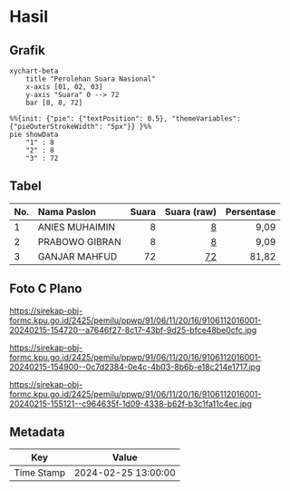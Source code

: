 # Hasil

## Grafik

```mermaid
xychart-beta
    title "Perolehan Suara Nasional"
    x-axis [01, 02, 03]
    y-axis "Suara" 0 --> 72
    bar [8, 8, 72]
```

```mermaid
%%{init: {"pie": {"textPosition": 0.5}, "themeVariables": {"pieOuterStrokeWidth": "5px"}} }%%
pie showData
    "1" : 8
    "2" : 8
    "3" : 72
```

## Tabel

| No. | Nama Paslon    | Suara | Suara (raw) | Persentase |
|:--- |:-------------- | -----:| -----------:| ----------:|
| 1   | ANIES MUHAIMIN | 8     | [8][p-1]    | 9,09       |
| 2   | PRABOWO GIBRAN | 8     | [8][p-2]    | 9,09       |
| 3   | GANJAR MAHFUD  | 72    | [72][p-3]   | 81,82      |


[p-1]: https://github.com/gigit-pemilu/pemilu-2024/blob/main/pilpres/hitung-suara/sub/91-papua/sub/06-biak-numfor/sub/11-yendidori/sub/2016-amyambenram/sub/001-tps/sub/paslon-1.txt
[p-2]: https://github.com/gigit-pemilu/pemilu-2024/blob/main/pilpres/hitung-suara/sub/91-papua/sub/06-biak-numfor/sub/11-yendidori/sub/2016-amyambenram/sub/001-tps/sub/paslon-2.txt
[p-3]: https://github.com/gigit-pemilu/pemilu-2024/blob/main/pilpres/hitung-suara/sub/91-papua/sub/06-biak-numfor/sub/11-yendidori/sub/2016-amyambenram/sub/001-tps/sub/paslon-3.txt

## Foto C Plano

https://sirekap-obj-formc.kpu.go.id/2425/pemilu/ppwp/91/06/11/20/16/9106112016001-20240215-154720--a7646f27-8c17-43bf-9d25-bfce48be0cfc.jpg

https://sirekap-obj-formc.kpu.go.id/2425/pemilu/ppwp/91/06/11/20/16/9106112016001-20240215-154900--0c7d2384-0e4c-4b03-8b6b-e18c214e1717.jpg

https://sirekap-obj-formc.kpu.go.id/2425/pemilu/ppwp/91/06/11/20/16/9106112016001-20240215-155121--c964635f-1d09-4338-b62f-b3c1fa11c4ec.jpg


## Metadata

| Key        | Value               |
| ---------- | ------------------- |
| Time Stamp | 2024-02-25 13:00:00 |




